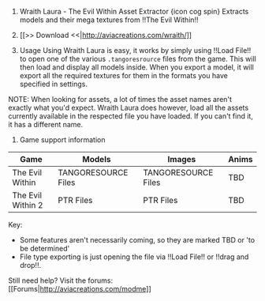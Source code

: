 1.  Wraith Laura - The Evil Within Asset Extractor {icon cog spin}
Extracts models and their mega textures from !!The Evil Within!!
1.  [[>> Download <<|http://aviacreations.com/wraith/]]

1.  Usage
Using Wraith Laura is easy, it works by simply using !!Load File!! to open one of the various `.tangoresrource` files from the game. This will then load and display all models inside. When you export a model, it will export all the required textures for them in the formats you have specified in settings.

NOTE: When looking for assets, a lot of times the asset names aren't exactly what you'd expect. Wraith Laura does however, load all the assets currently available in the respected file you have loaded. If you can't find it, it has a different name.

1.  Game support information



| Game | Models | Images | Anims
| ----- | ----- | ----- | -----
| The Evil Within | TANGORESOURCE Files | TANGORESOURCE Files | TBD
| The Evil Within 2 | PTR Files | PTR Files | TBD

Key:
- Some features aren't necessarily coming, so they are marked TBD or 'to be determined'
- File type exporting is just opening the file via !!Load File!! or !!drag and drop!!.

Still need help? Visit the forums: [[Forums|http://aviacreations.com/modme]]